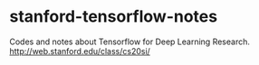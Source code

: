 # stanford-tensorflow-notes
Codes and notes about Tensorflow for Deep Learning Research. http://web.stanford.edu/class/cs20si/

